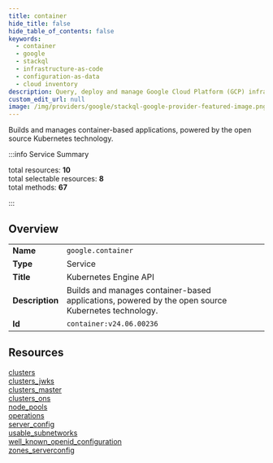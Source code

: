 ```yaml
---
title: container
hide_title: false
hide_table_of_contents: false
keywords:
  - container
  - google
  - stackql
  - infrastructure-as-code
  - configuration-as-data
  - cloud inventory
description: Query, deploy and manage Google Cloud Platform (GCP) infrastructure and resources using SQL
custom_edit_url: null
image: /img/providers/google/stackql-google-provider-featured-image.png
---
```


Builds and manages container-based applications, powered by the open source Kubernetes technology.  
    
:::info Service Summary

<div class="row">
<div class="providerDocColumn">
<span>total resources:&nbsp;<b>10</b></span><br />
<span>total selectable resources:&nbsp;<b>8</b></span><br />
<span>total methods:&nbsp;<b>67</b></span><br />
</div>
</div>

:::

## Overview
<table><tbody>
<tr><td><b>Name</b></td><td><code>google.container</code></td></tr>
<tr><td><b>Type</b></td><td>Service</td></tr>
<tr><td><b>Title</b></td><td>Kubernetes Engine API</td></tr>
<tr><td><b>Description</b></td><td>Builds and manages container-based applications, powered by the open source Kubernetes technology.</td></tr>
<tr><td><b>Id</b></td><td><code>container:v24.06.00236</code></td></tr>
</tbody></table>

## Resources
<div class="row">
<div class="providerDocColumn">
<a href="/providers/google/container/clusters/">clusters</a><br />
<a href="/providers/google/container/clusters_jwks/">clusters_jwks</a><br />
<a href="/providers/google/container/clusters_master/">clusters_master</a><br />
<a href="/providers/google/container/clusters_ons/">clusters_ons</a><br />
<a href="/providers/google/container/node_pools/">node_pools</a><br />
</div>
<div class="providerDocColumn">
<a href="/providers/google/container/operations/">operations</a><br />
<a href="/providers/google/container/server_config/">server_config</a><br />
<a href="/providers/google/container/usable_subnetworks/">usable_subnetworks</a><br />
<a href="/providers/google/container/well_known_openid_configuration/">well_known_openid_configuration</a><br />
<a href="/providers/google/container/zones_serverconfig/">zones_serverconfig</a><br />
</div>
</div>
